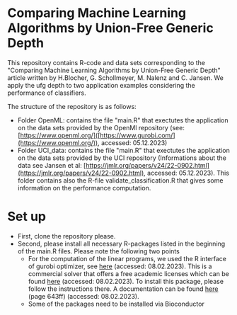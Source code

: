 # Comparing Machine Learning Algorithms by Union-Free Generic Depth

This repository contains R-code and data sets corresponding to the "Comparing Machine Learning Algorithms by Union-Free Generic Depth" article written by H.Blocher, G. Schollmeyer, M. Nalenz and C. Jansen. We apply the ufg depth to two application examples considering the performance of classifiers.

The structure of the repository is as follows:
- Folder OpenML: contains the file "main.R" that exectutes the application on the data sets provided by the OpenMl repository (see: [https://www.openml.org/]([https://www.gurobi.com/](https://www.openml.org/)), accessed: 05.12.2023)
- Folder UCI_data: contains the file "main.R" that exectutes the application on the data sets provided by the UCI repository (Informations about the data see Jansen et al: [https://jmlr.org/papers/v24/22-0902.html](https://jmlr.org/papers/v24/22-0902.html), accessed: 05.12.2023). This folder contains also the R-file validate_classification.R that gives some information on the performance computation.

# Set up
- First, clone the repository please. 
- Second, please install all necessary R-packages listed in the beginning of the main.R files. Please note the following two points
  - For the computation of the linear programs, we used the R interface of gurobi optimizer, see [here](https://www.gurobi.com/) (accessed: 08.02.2023). This is a commercial
solver that offers a free academic licenses which can be found [here](https://www.gurobi.com/features/academic-named-user-license/) (accessed: 08.02.2023). To install this package, please follow the instructions there. A documentation can be found [here](https://www.gurobi.com/wp-content/plugins/hd_documentations/documentation/9.0/refman.pdf) (page 643ff) (accessed: 08.02.2023).
  - Some of the packages need to be installed via Bioconductor
